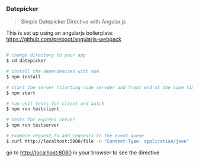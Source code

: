 ### Datepicker

> Simple Datepicker Directive with Angular.js

This is set up using an angularjs boilerplate:
https://github.com/preboot/angularjs-webpack

```bash

# change directory to your app
$ cd datepicker

# install the dependencies with npm
$ npm install

# start the server (starting node servder and front end at the same time)
$ npm start

# run unit tests for client and watch
$ npm run testclient

# tests for express server
$ npm run testserver

# Example request to add requests to the event queue
$ curl http://localhost:5000/file -H "Content-Type: application/json" -X POST -d '{"type": "pdf", "id": "1", "processTime": "3000"}'

```


go to [http://localhost:8080](http://localhost:8080) in your browser to see the directive





